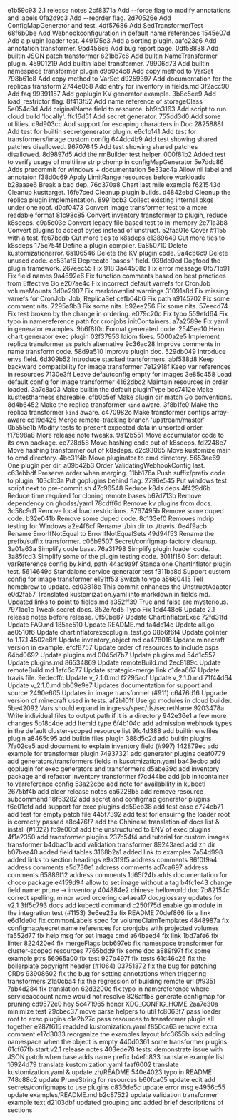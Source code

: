 
e1b59c93 2.1 release notes
2cf8371a Add --force flag to modify annotations and labels
0fa2d9c3 Add --reorder flag.
2d70526e Add ConfigMapGenerator and test.
4df57686 Add SedTransformerTest
68f6b0be Add Webhookconfiguration in default name references
1545e07d Add a plugin loader test.
449175e3 Add a sorting plugin.
aafc23a6 Add annotation transformer.
9bd456c6 Add bug report page.
0df58838 Add builtin JSON patch transformer
621bb7c6 Add builtin NameTransformer plugin.
45901219 Add builtin label transformer.
79906d73 Add builtin namespace transformer plugin
d9b0c4c8 Add copy method to VarSet
798b61c8 Add copy method to VarSet
d9259397 Add documentation for the replicas transform
2744e058 Add entry for inventory in fields.md
3f2acc90 Add faq
99391157 Add goplugin KV generator example.
3b8c5ee9 Add load_restrictor flag.
8f413f52 Add name reference of storageClass
5e054c9d Add originalName field to resource.
bb9b3163 Add script to run cloud build 'locally'.
ffc16d51 Add secret generator.
755dd3d0 Add some utilities.
c9d903cc Add support for escaping characters in Doc
2825888f Add test for builtin secretgenerator plugin.
e6c1b141 Add test for transformers/image custom config
644dc4b9 Add test showing shared patches disallowed.
96707645 Add test showing shared patches disallowed.
8d9897d5 Add the rmBuilder test helper.
000f81b2 Added test to verify usage of multiline strip chomp in configMapGenerator
5e7ddc86 Adds precommit for windows + documentation
5e33ac4a Allow nil label and annotaion
f38d0c69 Apply LimitRange resources before workloads
b28aaae6 Break a bad dep.
76d370a8 Chart last mile example
f621543d Cleanup kusttarget.
16fe7ced Cleanup plugin builds.
d4842ebd Cleanup the replica plugin implementation.
8991bcb3 Collect existing internal pkgs under one roof.
d0cf0473 Convert image transformer test to a more readable format
81c98c85 Convert inventory transformer to plugin, reduce k8sdeps.
c9a5c03e Convert legacy file based test to in-memory
2e71a3b8 Convert plugins to accept bytes instead of unstruct.
52faa01e Cover #1155 with a test.
fe67bcdb Cut more ties to k8sdeps
e1389649 Cut more ties to k8sdeps
175c754f Define a plugin compiler.
9a850710 Delete kustomizationerror.
6a106546 Delete the KV plugin code.
9a4cb6c9 Delete unused code.
cc531af6 Deprecate 'bases:' field.
939de0cd Dogfood the plugin framework.
267eec55 Fix 918
3a44508d Fix error message
0f571b91 Fix field names
9a4692e6 Fix function comments based on best practices from Effective Go
e207ae4c Fix incorrect default varrefs for CronJob volumeMounts
3d0e2907 Fix markdownlint warnings
31091a8d Fix missing varrefs for CronJob, Job, ReplicaSet
cefb64b6 Fix path
a9145702 Fix some comment nits.
7295a9b3 Fix some nits.
b92ee256 Fix some nits.
57eecd74 Fix test broken by the change in ordering.
e079c20c Fix typo
559efd64 Fix typo in namereference path for cronjobs initContainers.
a7a2589e Fix yaml in generator examples.
9b6f8f0c Format generated code.
2545ea10 Helm chart generator exec plugin
02f37953 Idiom fixes.
5000a2e5 Implement replica transformer as patch alternative
9c36ac28 Improve comments in name transform code.
58d9a510 Improve plugin doc.
529db049 Introduce envs field.
6d309b52 Introduce stacked transformers.
abf538d8 Keep backward compatibility for image transformer
7e12918f Keep var references in resources
7130e3ff Leave defautconfig empty for images
3e85c458 Load default config for image transformer
4162dbc2 Maintain resources in order loaded.
3a7c8a03 Make builtin the default pluginType
bcc7412e Make kusttestharness shareable.
cfb0c5ef Make plugin dir match Go conventions.
8d4b6452 Make the replica transformer `kind` aware.
3f8b1fe0 Make the replica transformer `kind` aware.
c470982c Make transformer configs array-aware
cd19d426 Merge remote-tracking branch 'upstream/master'
0b555e1b Modify tests to present expected data in unsorted order.
f17698a8 More release note tweaks.
9a12b551 Move accumulator code to its own package.
ee728d58 Move hashing code out of k8sdeps.
fd2248e7 Move hashing transformer out of k8sdeps.
d2c93065 Move kustomize main to cmd directory.
4bc31f4b Move pluginator to cmd directory.
5653ae69 One plugin per dir.
a09b42b3 Order ValidatingWebhookConfig last.
c63ebbdf Preserve order when merging.
11bb176a Push suffix/prefix code to plugin.
103c1b3a Put goplugins behind flag.
2796e545 Put windows test script next to pre-commit.sh
47c96548 Reduce k8ds deps
4f429d6b Reduce time required for cloning remote bases
b67d713b Remove dependency on ghodss/yaml
78cdff6d Remove kv plugins from docs.
3c58c9d1 Remove local load restrictions.
8767495b Remove some duped code.
b32e041b Remove some duped code.
8c133ef0 Removes mdrip testing for Windows
a2e4f6cf Rename ./bin dir to ./travis.
0e4f9acb Rename ErrorIfNotEqual to ErrorIfNotEqualSets
49d94f53 Rename the prefix/suffix transformer.
c06b9507 Secret/configmap factory cleanup.
3a01a63a Simplify code base.
76a31798 Simplify plugin loader code.
3a85fcd3 Simplify some of the plugin testing code.
3011f180 Sort default varReference config by kind, path
44ac9a9f Standalone ChartInflator plugin test.
5614649d Standalone service generator test
f311ba8d Support custom config for image transformer
e191ff53 Switch to vgo
a5660415 Tell homebrew to update.
ed03818e This commit enhances the UnstructAdapter
e0d2fa57 Translated kustomization.yaml into markdown in fields.md. Updated links to point to fields.md
a352ff39 True and false are mysterious.
7971ac1c Tweak secret docs.
852e7ed5 Typo Fix
1dd448e6 Update 2.1 release notes before release.
0f50be87 Update ChartInflatorExec
72fd31fd Update FAQ.md
185ae510 Update README.md
fa4dc14c Update all.go
ae0510f6 Update chartinflatorexecplugin_test.go
08b6f6f4 Update golinter to 1.17.1
4502e8ff Update inventory_object.md
ca478016 Update minecraft version in example.
efcf8757 Update order of resources to include psps
64bd0692 Update plugins.md
0045d7b7 Update plugins.md
54d1c557 Update plugins.md
86534869 Update remoteBuild.md
2ec8189c Update remoteBuild.md
1afc6c77 Update strategic-merge link
c1dea667 Update travis file.
9edecffc Update v_2.1.0.md
f2295acf Update v_2.1.0.md
71f44d64 Update v_2.1.0.md
bb69e9e7 Updates documentation for support and source
2490e605 Updates in image transformer (#911)
c6476d16 Upgrade version of minecraft used in tests.
af2b101f Use go modules in cloud builder.
5be42092 Vars should expand in ingress/spec/tls/secretName
9203478a Write individual files to output path if it is a directory
942e36e1 a few more changes
5b18c4de add ItemId type
6f4b104c add admission webhook types in the default cluster-scoped resource list
9fc4d388 add builtin envfiles plugin
a8465c95 add builtin files plugin
388d5c2d add builtin plugins
7fa02ce5 add document to explain inventory field (#997)
142879ec add example for transformer plugin
74937321 add generator plugins
deaf0779 add generators/transformers fields in kusotmization.yaml
ba43ecbc add goplugin for exec generators and transformers
d5abe39d add inventory package and refactor inventory transformer
f7cd44be add job initcontainer to varreference config
53a22cbe add note for availability in kubectl
2675bf4b add older release notes
ca6228b5 add remove resource subcommand
18f63282 add secret and configmap generator plugins
f6e01cfd add support for exec plugins
dd59eb38 add test case
c724cb71 add test for empty patch file
445f7392 add test for ensuirng the loader root is correctly passed
a8c476f7 add the Chhinese translation of docs list & install (#1022)
fb9e00bf add the unstructured to ENV of exec plugins
4f1a2350 add transformer plugins
237c54f4 add tutorial for custom images transformer
b4dbac1b add validation transformer
89243aed add zh dir
b07bea40 added field tables
3168b2a1 added link to examples
7a54d998 added links to section headings
e9a3f9f5 address comments
86f0f9a4 address comments
e5d730e1 address comments
ad7ca697 address comments
65886f12 address comments
1d65f24b adds documentation for choco package
e4159d94 allow to set image without a tag
b4fc1e43 change field name: prune -> inventory
404884e2 chinese helloworld doc
7b82154c correct spelling, minor word ordering
ca4aea17 doc/glossary updates for v2.1
3ff5c793 docs add kubectl command
c250f75d enable go module in the integration test (#1153)
3e6ee23a fix README
70def866 fix a link
e6d1de0d fix commonLabels spec for volumeClaimTemplates
4848987a fix configmap/secret name references for cronjobs with projected volumes
fa552d77 fix help msg for set image cmd
a64baed4 fix link
1bd7afe6 fix linter
822420e4 fix mergeFlags
bcb697eb fix namespace transformer for cluster-scoped resources
7765bdd9 fix some doc
a889f97f fix some example ptrs
56965a00 fix test
927b497f fix tests
61d46c26 fix the boilerplate copyright header (#1064)
03751372 fix the bug for patching CRDs
93908602 fix the bug for setting annotations when triggering transformers
21a0cba4 fix the regression of building remote url (#935)
7ab4d284 fix translation
62d3200e fix typo in namereference where serviceaccount name would not resolve
826affb8 generate configmap for pruning
cd9572e0 hey
5c471965 honor XDG_CONFIG_HOME
2aa7e30a minimize test
29cbec37 move parse helpers to util
fc8063f7 pass loader root to exec plugins
c1e2b27c pass resources to transformer plugin all together
e287f615 readded kustomization.yaml
f850ca63 remove extra comment
e17d3033 reorganize the examples layout
bfc3655b skip adding namespace when the object is empty
440d0361 some transformer plugins
61cf67fb start v2.1 release notes
403ede78 tests: demonstrate issue with JSON patch when base adds name prefix
b4efc833 translate example list
16924d79 translate kustomization.yaml
faaf6002 translate kustomization.yaml & update zh/README
540e4023 typo in README
748c88c2 update PruneString for resources
b60fca05 update edit add secrets/configmaps to use plugins
c836de5c update error msg
e4956c55 update examples/README.md
b2c87522 update validation transformer example text
d2103dbf updated grouping and added brief descriptions of sections
